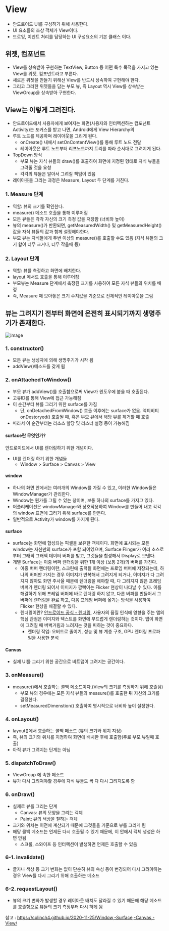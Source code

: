 # View
- 안드로이드 UI를 구성하기 위해 사용한다.
- UI 요소들의 조상 객체가 View이다.
- 드로잉, 이벤트 처리를 담당하는 UI 구성요소의 기본 클래스 이다.

## 위젯, 컴포넌트
- View를 상속받아 구현하는 TextView, Button 등 어떤 특수 목적을 가지고 있는 View를 위젯, 컴포넌트라고 부른다.
- 새로운 위젯을 만들기 위해선 View를 반드시 상속하여 구현해야 한다.
- 그리고 그러한 위젯들을 담는 부모 뷰, 즉 Layout 역시 View를 상속받는 ViewGroup을 상속받아 구현한다.

## View는 이렇게 그려진다.
- 안드로이드에서 사용자에게 보여지는 화면(사용자와 인터렉션하는 컴포넌트 Activity)는 포커스를 받고 나면, Android에게 View Hierarchy의 
- 루트 노드를 제공하며 레이아웃을 그리게 된다.
  - onCreate() 내에서 setOnContentView()를 통해 루트 노드 전달
  - 레이아웃은 루트 노드부터 리프노드까지 트리를 따라 순서대로 그려지게 된다.
- TopDown 방식
    - 부모 뷰는 자식 뷰들의 draw()를 호출하여 화면에 지정된 형태로 자식 뷰들을 그려줄 것을 요청
    - 각각의 뷰들은 알아서 그려질 책임이 있음
- 레이아웃을 그리는 과정은 Measure, Layout 두 단계를 거친다.

### 1. Measure 단계
- 역할: 뷰의 크기를 확인한다.
- measure() 메소드 호출을 통해 이루어짐
- 모든 뷰들은 각각 자신의 크기 측정 값을 저장함 (너비와 높이)
- 뷰의 measure()가 반환되면, getMeasuredWidth() 및 getMeasuredHeight() 값을 자식 뷰들의 값과 함께 설정해야한다.
- 부모 뷰는 자식들에게 두번 이상의 measure()를 호출할 수도 있음 (자식 뷰들의 크기 합이 너무 크거나, 너무 작을때 등)

### 2. Layout 단계
- 역할: 뷰를 측정하고 화면에 배치한다.
- layout 메서드 호출을 통해 이루어짐
- 부모뷰는 Measure 단계에서 측정된 크기를 사용하여 모든 자식 뷰들의 위치를 배정
- 즉, Measure 때 모아놓은 크기 수치값을 기준으로 전체적인 레이아웃을 그림

## 뷰는 그려지기 전부터 화면에 온전히 표시되기까지 생명주기가 존재한다.
![image](https://user-images.githubusercontent.com/97173983/233283733-da3e4545-5e47-482f-8df2-6eca12646c57.png)
### 1. constructor()
  - 모든 뷰는 생성자에 의해 생명주기가 시작 됨
  - addView()메소드를 갖게 됨
### 2. onAttachedToWindow()
  - 부모 뷰가 addView()를 호출함으로써 View가 윈도우에 붙을 때 호출된다.
  - 고유ID를 통해 View에 접근 가능해짐
  - 이 순간부터 뷰를 그리기 위한 surface를 가짐
    - 단, onDetachedFromWindow() 호출 이후에는 surface가 없음. 액티비티 onDestoryed() 호출될 때, 혹은 부모 뷰에서 해당 뷰를 제거할 때 호출
  - 따라서 이 순간부터는 리소스 할당 및 리스너 설정 등이 가능해짐

#### surface란 무엇인가?
안드로이드에서 UI를 렌더링하기 위한 개념이다.
- UI를 렌더링 하기 위한 개념들
  - Window > Surface > Canvas > View

#### window
- 하나의 화면 안에서는 여러개의 Window를 가질 수 있고, 이러한 Window들은 WindowManager가 관리한다.
- Window는 뭔가를 그릴 수 있는 창이며, 보통 하나의 surface를 가지고 있다.
- 어플리케이션은 windowManager와 상호작용하여 Window를 만들어 내고 각각의 window 표면에 그리기 위해 surface를 만든다.
- 일반적으로 Activity가 window를 가지게 된다.

#### surface
- surface는 화면에 합성되는 픽셀을 보유한 객체이다. 화면에 표시되는 모든 window는 자신만의 surface가 포함 되어있으며, Surface Flinger가 여러 소스로부터 그래픽 그래펙 데이터 버퍼를 받고, 그것들을 합성해서 Display로 보낸다.
- 개별 Surface는 이중 버퍼 렌더링을 위한 1개 이상 (보통 2개)의 버퍼를 가진다.
  - 이중 버퍼 렌더링이란, 스크린에 출력될 화면에는 프로임 버퍼에 저장되는데, 하나의 버퍼만 가지는 경우 이미지가 반복해서 그려지게 되거나, 이미지가 다 그려지지 않아도 화면 주사율 때문에 렌더링을 해야할 때, 다 그려지지 않은 프레임 버퍼가 렌더링 되어서
이미지가 깜빡이는 Flicker 현상이 나타날 수 있다. 이를 해결하기 위해 프레임 버퍼에 바로 렌더링 하지 않고, 다른 버퍼를 만들어서 그 버퍼에 렌더링을 완료 하고, 다음 프레임 버퍼에 옮기는 방식을 사용하여 Flicker 현상을 해결할 수 있다.
  - 렌더링이란? [안드로이드 공식 - 렌더링](https://developer.android.com/topic/performance/rendering?hl=ko), 사용자의 품질 인식에 영향을 주는 앱의 핵심 관점은 이미지와 텍스트를 화면에 부드럽게 렌더링하는 것이다. 앱이 화면에 그려질 때 버벅거림과 느려지는 것을 피하는 것이 중요하다.
    - 렌더링 작업: 오버드로 줄이기, 성능 및 뷰 계층 구조, GPU 렌더링 프로파일을 사용한 분석

#### Canvas
- 실제 UI를 그리기 위한 공간으로 비트맵이 그려지는 공간이다.

### 3. onMeasure()
- measure()에서 호출하는 콜백 메소드이다.(View의 크기를 측정하기 위해 호출됨)
  - 부모 뷰의 경우에는 모든 자식 뷰들의 measure()를 호출한 뒤 자신의 크기를 결정한다.
  - setMeasuredDimenstion() 호출하여 명시적으로 너비와 높이 설정한다.

### 4. onLayout()
- layout()에서 호출하는 콜백 메소드 (뷰의 크기와 위치 지정)
- 즉, 뷰의 크기와 위치를 지정하여 화면에 배치한 후에 호출함(주로 부모 뷰일때 호출)
- 아직 뷰가 그려지는 단계는 아님

### 5. dispatchToDraw()
- ViewGroup 에 속한 메소드
- 뷰가 다시 그려져야할 경우에 자식 뷰들도 싹 다 다시 그려지도록 함

### 6. onDraw()
- 실제로 뷰를 그리는 단계
  - Canvas: 뷰의 모양을 그리는 객체
  - Paint: 뷰의 색상을 칠하는 객체
- 크기와 위치는 이전에 계산되기 때문에 그것들을 기준으로 뷰를 그리게 됨
- 해당 콜백 메소드는 언제든 다시 호출될 수 있기 때문에, 이 안에서 객체 생성은 하면 안됨
  - 스크롤, 스와이프 등 인터랙션이 발생하면 언제든 호출할 수 있음

### 6-1. invalidate()
- 글자나 색상 등 크기 변화는 없이 단순히 뷰의 속성 등이 변경되어 다시 그려야하는 경우 View를 다시 그리기 위해 호출하는 메소드

### 6-2. requestLayout()
- 뷰의 크기 변화가 발생할 경우 레이아웃 배치도 달라질 수 있기 때문에 해당 메소드를 호출함으로 뷰들의 크기 측정부터 다시 하게 됨


참고 : https://colinch4.github.io/2020-11-25/Window,-Surface,-Canvas,-View/
  
    
